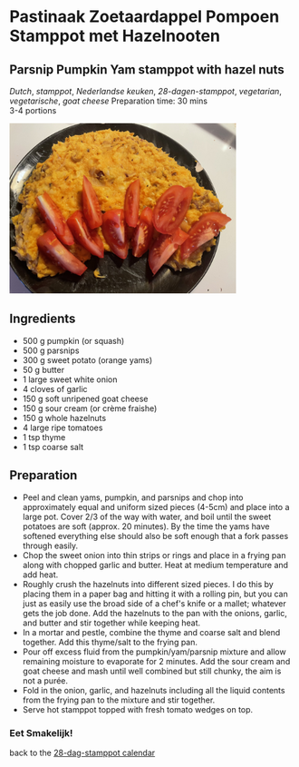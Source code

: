 # Pastinaak Zoetaardappel Pompoen Stamppot met Hazelnooten
## Parsnip Pumpkin Yam stamppot with hazel nuts 
_Dutch_, _stamppot_, _Nederlandse keuken_, _28-dagen-stamppot_, _vegetarian_, _vegetarische_, _goat cheese_
Preparation time: 30 mins  
3-4 portions  

<img src="images/dag-17_pastinaak-zoetaardappel-pompoen-stamppot.jpg" width="400">  

## Ingredients
* 500 g pumpkin (or squash)
* 500 g parsnips
* 300 g sweet potato (orange yams)
* 50 g butter
* 1 large sweet white onion
* 4 cloves of garlic
* 150 g soft unripened goat cheese
* 150 g sour cream (or crème fraishe)
* 150 g whole hazelnuts
* 4 large ripe tomatoes
* 1 tsp thyme
* 1 tsp coarse salt

## Preparation
* Peel and clean yams, pumpkin, and parsnips and chop into approximately equal and uniform sized pieces (4-5cm) and place into a large pot. Cover 2/3 of the way with water, and boil until the sweet potatoes are soft (approx. 20 minutes). By the time the yams have softened everything else should also be soft enough that a fork passes through easily. 
* Chop the sweet onion into thin strips or rings and place in a frying pan along with chopped garlic and butter. Heat at medium temperature and add heat.
* Roughly crush the hazelnuts into different sized pieces. I do this by placing them in a paper bag and hitting it with a rolling pin, but you can just as easily use the broad side of a chef's knife or a mallet; whatever gets the job done. Add the hazelnuts to the pan with the onions, garlic, and butter and stir together while keeping heat.
* In a mortar and pestle, combine the thyme and coarse salt and blend together. Add this thyme/salt to the frying pan. 
* Pour off excess fluid from the pumpkin/yam/parsnip mixture and allow remaining moisture to evaporate for 2 minutes. Add the sour cream and goat cheese  and mash until well combined but still chunky, the aim is not a purée.
* Fold in the onion, garlic, and hazelnuts including all the liquid contents from the frying pan to the mixture and stir together.
* Serve hot stamppot topped with fresh tomato wedges on top.

### Eet Smakelijk! 

back to the [28-dag-stamppot calendar](https://mlopatka.github.io/recipe-book/)
